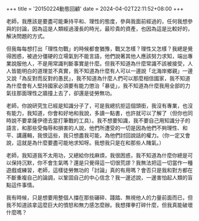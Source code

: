 
 +++
title = '20150224動態回顧'
date = 2024-04-02T22:11:52+08:00
+++ 

老師，我應該是要盡可能秉持平和、理性的態度，參與我面前經過的，任何我想參與的討論，因為這是人類經過漫長的時光，最珍貴的資產，也因為這是比較好的，解決問題的方式。

但我每每想打出「理性勿戰」的時候都會猶豫，戰又怎樣？理性又怎樣？我總是覺得困惑，被過分僵硬的立場氣到不能言語，他們說著其他人應該努力求知，端出專業說服他人，不是用常識判斷事實是什麼。但我不知道為什麼常識不該被接受，人人皆能明白的道理並不真實，我不知道為什麼有人可以一邊說「北海岸鄉親」一邊又說「為反對而反對的愚民」，我不知道為什麼人們可以那麼相信國家，我不知道為什麼會有人堅持國家必須要有能力懲治「暴徒」，我不知道為什麼我用全部的力氣往那面理性之牆撞上去了，卻還是徒勞無功。

老師，你說研究生已經是知識分子了，可是我總抗拒這個頭銜，我沒有專業，也沒有能力，我知道，你會和好地和我說，多讀一點書，也許就可以了解了（但你也同時說不要拿薩伊德去當打筆戰的工具）。我不想要知識，我不要自己用知識分子的語言，和那些受侮辱和損害的人說，他們所遭受的一切是因為他們不夠理性、和平、講邏輯，我恨這些，我只想盡我可能，為他們討回說話的權力。（你一定又會說，這就是為什麼要盡可能地求知呀。我想我只是在和那些人賭氣。）

老師，我知道我不太用功，又總給你找麻煩，我很困惑，我不知道為什麼你總是可以保持沉默，你不會生氣嗎？還是只覺得這一切很荒謬？我無法把這一切當作一種遊戲或練習，老師，這樣徒勞無功的「討論」真的有用嗎？會否只是我和對方都在不斷重複自己的論調，以鞏固自己的中心信念？我一邊述說，一邊害怕起人類的盲點這件事情。

我有時候，只是想要用整個人擋在那些碾碎、踐踏、無視他人的力量前面而已，但我不知道該拿這麼巨大的憤怒和無力感怎麼辦。我想揮拳打碎什麼，但我真能破壞什麼嗎？